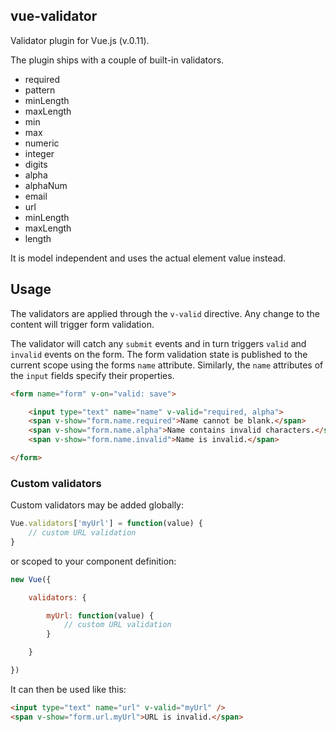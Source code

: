 ## vue-validator

Validator plugin for Vue.js (v.0.11).

The plugin ships with a couple of built-in validators.

* required
* pattern
* minLength
* maxLength
* min
* max
* numeric
* integer
* digits
* alpha
* alphaNum
* email
* url
* minLength
* maxLength
* length

It is model independent and uses the actual element value instead.

## Usage

The validators are applied through the `v-valid` directive. Any change to the content will trigger form validation.

The validator will catch any `submit` events and in turn triggers `valid` and `invalid` events on the form. The form validation state is published to the current scope using the forms `name` attribute. Similarly, the `name` attributes of the `input` fields specify their properties.

```html
<form name="form" v-on="valid: save">

    <input type="text" name="name" v-valid="required, alpha">
    <span v-show="form.name.required">Name cannot be blank.</span>
    <span v-show="form.name.alpha">Name contains invalid characters.</span>
    <span v-show="form.name.invalid">Name is invalid.</span>

</form>
```

### Custom validators

Custom validators may be added globally:

```javascript
Vue.validators['myUrl'] = function(value) {
    // custom URL validation
}
```

or scoped to your component definition:

```javascript
new Vue({

    validators: {

        myUrl: function(value) {
            // custom URL validation
        }

    }

})
```

It can then be used like this:

```html
<input type="text" name="url" v-valid="myUrl" />
<span v-show="form.url.myUrl">URL is invalid.</span>
```
